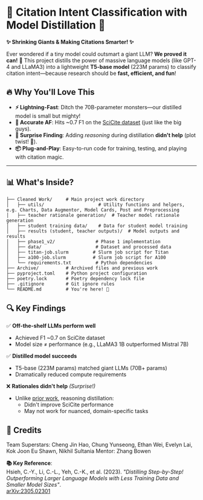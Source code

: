 # 🎉 Citation Intent Classification with Model Distillation 🎉

**✨ Shrinking Giants & Making Citations Smarter! ✨**

Ever wondered if a tiny model could outsmart a giant LLM? **We proved it can!** 🚀 This project distills the power of massive language models (like GPT-4 and LLaMA3) into a lightweight **T5-base model** (223M params) to classify citation intent—because research should be **fast, efficient, and fun**!

## 🔥 Why You'll Love This

- **⚡ Lightning-Fast**: Ditch the 70B-parameter monsters—our distilled model is small but mighty!
- **🎯 Accurate AF**: Hits ~0.7 F1 on the [SciCite dataset](https://github.com/allenai/scicite) (just like the big guys).
- **🤯 Surprise Finding**: Adding *reasoning* during distillation **didn't help** (plot twist! 🍿).
- **📦 Plug-and-Play**: Easy-to-run code for training, testing, and playing with citation magic.

---
## 📊 What's Inside?

```plaintext
├── Cleaned Work/     # Main project work directory
│   ├── utils/                    # Utility functions and helpers, e.g. Charts, Data Augmentor, Model Cards, Post and Preprocessing
│   ├── teacher rationale generation/  # Teacher model rationale generation
│   ├── student training data/    # Data for student model training
│   ├── results (student, teacher outputs)/  # Model outputs and results
│   ├── phase1_v2/               # Phase 1 implementation
│   ├── data/                    # Dataset and processed data
│   ├── titan-job.slurm         # Slurm job script for Titan
│   ├── a100-job.slurm          # Slurm job script for A100
│   └── requirements.txt         # Python dependencies
├── Archive/          # Archived files and previous work
├── pyproject.toml    # Python project configuration
├── poetry.lock       # Poetry dependency lock file
├── .gitignore        # Git ignore rules
└── README.md         # You're here! 👋
```

## 🔍 Key Findings
✅ **Off-the-shelf LLMs perform well**  
   - Achieved F1 ~0.7 on SciCite dataset  
   - Model size ≠ performance (e.g., LLaMA3 1B outperformed Mistral 7B)  

✅ **Distilled model succeeds**  
   - T5-base (223M params) matched giant LLMs (70B+ params)  
   - Dramatically reduced compute requirements  

❌ **Rationales didn't help** *(Surprise!)*  
   - Unlike [prior work](https://arxiv.org/abs/2305.02301), reasoning distillation:  
     - Didn't improve SciCite performance  
     - May not work for nuanced, domain-specific tasks  

## 👏 Credits
Team Superstars: Cheng Jin Hao, Chung Yunseong, Ethan Wei, Evelyn Lai, Kok Joon Eu Shawn, Nikhil Sultania
Mentor: Zhang Bowen

**📚 Key Reference**:  
Hsieh, C.-Y., Li, C.-L., Yeh, C.-K., et al. (2023). *"Distilling Step-by-Step! Outperforming Larger Language Models with Less Training Data and Smaller Model Sizes"*.  
[arXiv:2305.02301](https://arxiv.org/abs/2305.02301)